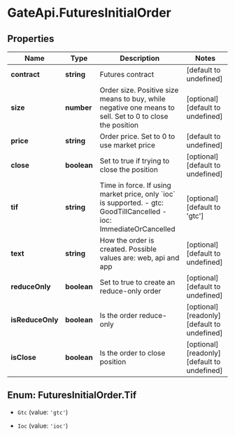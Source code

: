 # GateApi.FuturesInitialOrder

## Properties

Name | Type | Description | Notes
------------ | ------------- | ------------- | -------------
**contract** | **string** | Futures contract | [default to undefined]
**size** | **number** | Order size. Positive size means to buy, while negative one means to sell. Set to 0 to close the position | [optional] [default to undefined]
**price** | **string** | Order price. Set to 0 to use market price | [default to undefined]
**close** | **boolean** | Set to true if trying to close the position | [optional] [default to undefined]
**tif** | **string** | Time in force. If using market price, only &#x60;ioc&#x60; is supported.  - gtc: GoodTillCancelled - ioc: ImmediateOrCancelled | [optional] [default to &#39;gtc&#39;]
**text** | **string** | How the order is created. Possible values are: web, api and app | [optional] [default to undefined]
**reduceOnly** | **boolean** | Set to true to create an reduce-only order | [optional] [default to undefined]
**isReduceOnly** | **boolean** | Is the order reduce-only | [optional] [readonly] [default to undefined]
**isClose** | **boolean** | Is the order to close position | [optional] [readonly] [default to undefined]

## Enum: FuturesInitialOrder.Tif

* `Gtc` (value: `'gtc'`)

* `Ioc` (value: `'ioc'`)


